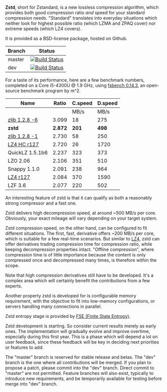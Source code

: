  **Zstd**, short for Zstandard, is a new lossless compression algorithm, which provides both good compression ratio _and_ speed for your standard compression needs. "Standard" translates into everyday situations which neither look for highest possible ratio (which LZMA and ZPAQ cover) nor extreme speeds (which LZ4 covers).

It is provided as a BSD-license package, hosted on Github.

|Branch      |Status   |
|------------|---------|
|master      | [![Build Status](https://travis-ci.org/Cyan4973/zstd.svg?branch=master)](https://travis-ci.org/Cyan4973/zstd) |
|dev         | [![Build Status](https://travis-ci.org/Cyan4973/zstd.svg?branch=dev)](https://travis-ci.org/Cyan4973/zstd) |

For a taste of its performance, here are a few benchmark numbers, completed on a Core i5-4300U @ 1.9 GHz, using [fsbench 0.14.3](http://encode.ru/threads/1371-Filesystem-benchmark?p=34029&viewfull=1#post34029), an open-source benchmark program by m^2.

|Name           | Ratio | C.speed | D.speed |
|---------------|-------|---------|---------|
|               |       |   MB/s  |  MB/s   |
| [zlib 1.2.8 -6](http://www.zlib.net/)| 3.099 |    18   |  275    |
| **zstd**      |**2.872**|**201**|**498**  |
| [zlib 1.2.8 -1](http://www.zlib.net/)| 2.730 |    58   |   250   |
| [LZ4 HC r127](https://github.com/Cyan4973/lz4)| 2.720 |   26    |  1720   |
| QuickLZ 1.5.1b6|2.237 |  323    |  373    |
| LZO 2.06      | 2.106 |  351    |  510    |
| Snappy 1.1.0  | 2.091 |  238    |  964    |
| [LZ4 r127](https://github.com/Cyan4973/lz4)| 2.084 |  370    | 1590    |
| LZF 3.6       | 2.077 |  220    |  502    |

An interesting feature of zstd is that it can qualify as both a reasonably strong compressor and a fast one.

Zstd delivers high decompression speed, at around ~500 MB/s per core.
Obviously, your exact mileage will vary depending on your target system.

Zstd compression speed, on the other hand, can be configured to fit different situations.
The first, fast, derivative offers ~200 MB/s per core, which is suitable for a few real-time scenarios.
But similar to [LZ4](https://github.com/Cyan4973/lz4), zstd can offer derivatives trading compression time for compression ratio, while keeping decompression properties intact. "Offline compression", where compression time is of little importance because the content is only compressed once and decompressed many times, is therefore within the scope.

Note that high compression derivatives still have to be developed.
It's a complex area which will certainly benefit the contributions from a few experts.


Another property zstd is developed for is configurable memory requirement, with the objective to fit into low-memory configurations, or servers handling many connections in parallel.

Zstd entropy stage is provided by [FSE (Finite State Entropy)](https://github.com/Cyan4973/FiniteStateEntropy).

Zstd development is starting. So consider current results merely as early ones. The implementation will gradually evolve and improve overtime, especially during this first year. This is a phase which will depend a lot on user feedback, since these feedback will be key in deciding next priorities or features to add.

The "master" branch is reserved for stable release and betas.
The "dev" branch is the one where all contributions will be merged. If you plan to propose a patch, please commit into the "dev" branch. Direct commit to "master" are not permitted.
Feature branches will also exist, typically to introduce new requirements, and be temporarily available for testing before merge into "dev" branch.
